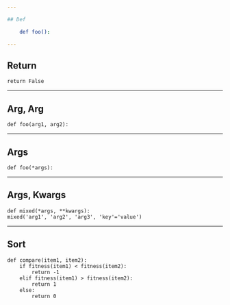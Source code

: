 ```yaml
---

## Def

    def foo():

---
```


## Return

    return False

---

## Arg, Arg

    def foo(arg1, arg2):

---

## Args

    def foo(*args):

---

## Args, Kwargs

    def mixed(*args, **kwargs):
    mixed('arg1', 'arg2', 'arg3', 'key'='value')

---

## Sort

    def compare(item1, item2):
        if fitness(item1) < fitness(item2):
            return -1
        elif fitness(item1) > fitness(item2):
            return 1
        else:
            return 0

